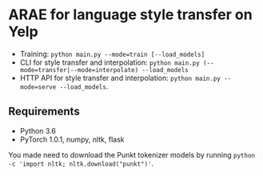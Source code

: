 # ARAE for language style transfer on Yelp

- Training: `python main.py --mode=train [--load_models]`
- CLI for style transfer and interpolation: `python main.py (--mode=transfer|--mode=interpolate) --load_models`
- HTTP API for style transfer and interpolation: `python main.py --mode=serve --load_models`. 
    
## Requirements
- Python 3.6
- PyTorch 1.0.1, numpy, nltk, flask

You made need to download the Punkt tokenizer models by running `python -c 'import nltk; nltk.download("punkt")'`.
